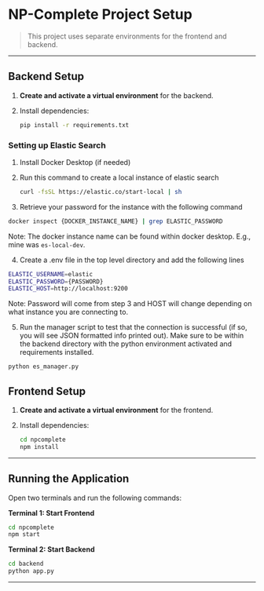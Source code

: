# NP-Complete Project Setup

> This project uses separate environments for the frontend and backend.

---

## Backend Setup

1. **Create and activate a virtual environment** for the backend.
2. Install dependencies:

   ```bash
   pip install -r requirements.txt
   ```

### Setting up Elastic Search
1. Install Docker Desktop (if needed)
2. Run this command to create a local instance of elastic search

   ```bash
   curl -fsSL https://elastic.co/start-local | sh
   ```

3. Retrieve your password for the instance with the following command

```bash
docker inspect {DOCKER_INSTANCE_NAME} | grep ELASTIC_PASSWORD
```

Note: The docker instance name can be found within docker desktop. E.g., mine was `es-local-dev`.

4. Create a .env file in the top level directory and add the following lines

```bash
ELASTIC_USERNAME=elastic
ELASTIC_PASSWORD={PASSWORD}
ELASTIC_HOST=http://localhost:9200
```

Note: Password will come from step 3 and HOST will change depending on what instance you are connecting to.

5. Run the manager script to test that the connection is successful (if so, you will see JSON formatted info printed out). Make sure to be within the backend directory with the python environment activated and requirements installed.

```bash
python es_manager.py
```

## Frontend Setup

1. **Create and activate a virtual environment** for the frontend.
2. Install dependencies:

   ```bash
   cd npcomplete
   npm install
   ```

---

## Running the Application

Open two terminals and run the following commands:

**Terminal 1: Start Frontend**

```bash
cd npcomplete
npm start
```

**Terminal 2: Start Backend**

```bash
cd backend
python app.py
```

---
